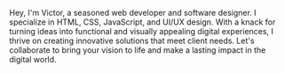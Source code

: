 Hey, I'm Victor, a seasoned web developer and software designer. I specialize in HTML, CSS, JavaScript, and UI/UX design. With a knack for turning ideas into functional and visually appealing digital experiences, I thrive on creating innovative solutions that meet client needs. Let's collaborate to bring your vision to life and make a lasting impact in the digital world.
